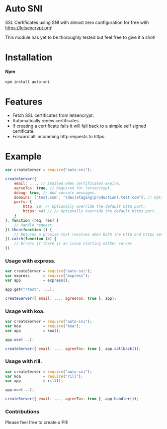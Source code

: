 # Auto SNI
SSL Certificates using SNI with almost zero configuration for free with https://letsencrypt.org!

This module has yet to be thoroughly tested but feel free to give it a shot!

# Installation

#### Npm
```console
npm install auto-sni
```

# Features
+ Fetch SSL certificates from letsencrypt.
+ Automatically renew certificates.
+ If creating a certificate fails it will fall back to a simple self signed certificate.
+ Forward all incomming http requests to https.

# Example

```javascript
var createServer = require("auto-sni");

createServer({
	email: ..., // Emailed when certificates expire.
	agreeTos: true, // Required for letsencrypt.
	debug: true, // Add console messages.
	domains: ["test.com", "(dev|staging|production).test.com"], // Optional list of allowed domains (uses pathtoregexp)
	ports: {
		http: 80, // Optionally override the default http port.
		https: 443 // // Optionally override the default https port.
	}
}, function (req, res) {
	// Handle request...
}).then(function () {
	// Returns a promise that resolves when both the http and https server are listening.
}).catch(function (e) {
	// Errors if there is an issue starting either server.
})
```

### Usage with express.
```js
var createServer = require("auto-sni");
var express      = require("express");
var app          = express();

app.get("/test", ...);

createServer({ email: ..., agreeTos: true }, app);
```

### Usage with koa.
```js
var createServer = require("auto-sni");
var koa          = require("koa");
var app          = koa();

app.use(...);

createServer({ email: ..., agreeTos: true }, app.callback());
```

### Usage with rill.
```js
var createServer = require("auto-sni");
var koa          = require("rill");
var app          = rill();

app.use(...);

createServer({ email: ..., agreeTos: true }, app.handler());
```

### Contributions

Please feel free to create a PR!
